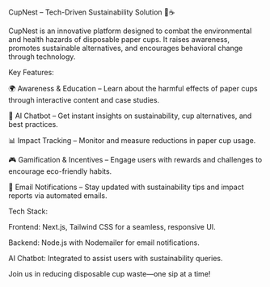 CupNest – Tech-Driven Sustainability Solution 🌱☕

CupNest is an innovative platform designed to combat the environmental and health hazards of disposable paper cups. It raises awareness, promotes sustainable alternatives, and encourages behavioral change through technology.

Key Features:

🌍 Awareness & Education – Learn about the harmful effects of paper cups through interactive content and case studies.

🤖 AI Chatbot – Get instant insights on sustainability, cup alternatives, and best practices.

📊 Impact Tracking – Monitor and measure reductions in paper cup usage.

🎮 Gamification & Incentives – Engage users with rewards and challenges to encourage eco-friendly habits.

📩 Email Notifications – Stay updated with sustainability tips and impact reports via automated emails.

Tech Stack:

Frontend: Next.js, Tailwind CSS for a seamless, responsive UI.

Backend: Node.js with Nodemailer for email notifications.

AI Chatbot: Integrated to assist users with sustainability queries.


Join us in reducing disposable cup waste—one sip at a time! 
